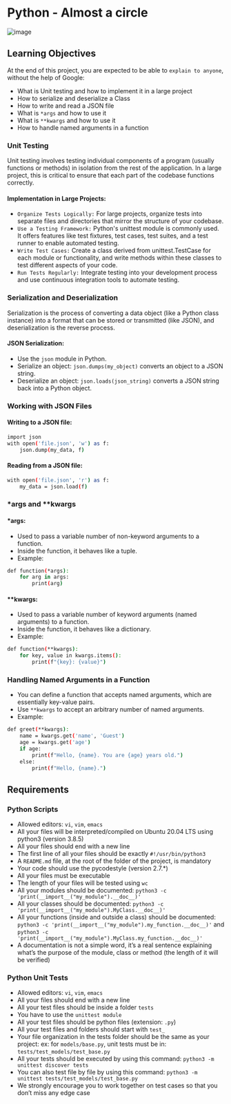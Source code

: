 # Python - Almost a circle

![image](https://github.com/CappieGold/holbertonschool-higher_level_programming/assets/144028326/255c2a0b-7988-4278-850b-da2b9e9b5420)

## Learning Objectives

At the end of this project, you are expected to be able to `explain to anyone`, without the help of Google:
- What is Unit testing and how to implement it in a large project
- How to serialize and deserialize a Class
- How to write and read a JSON file
- What is `*args` and how to use it
- What is `**kwargs` and how to use it
- How to handle named arguments in a function

### Unit Testing

Unit testing involves testing individual components of a program (usually functions or methods) in isolation from the rest of the application. In a large project, this is critical to ensure that each part of the codebase functions correctly.

#### Implementation in Large Projects:
- `Organize Tests Logically:` For large projects, organize tests into separate files and directories that mirror the structure of your codebase.
- `Use a Testing Framework:` Python's unittest module is commonly used. It offers features like test fixtures, test cases, test suites, and a test runner to enable automated testing.
- `Write Test Cases:` Create a class derived from unittest.TestCase for each module or functionality, and write methods within these classes to test different aspects of your code.
- `Run Tests Regularly:` Integrate testing into your development process and use continuous integration tools to automate testing.

### Serialization and Deserialization

Serialization is the process of converting a data object (like a Python class instance) into a format that can be stored or transmitted (like JSON), and deserialization is the reverse process.

#### JSON Serialization:
- Use the `json` module in Python.
- Serialize an object: `json.dumps(my_object)` converts an object to a JSON string.
- Deserialize an object: `json.loads(json_string)` converts a JSON string back into a Python object.

### Working with JSON Files

#### Writing to a JSON file:
```bash
import json
with open('file.json', 'w') as f:
    json.dump(my_data, f)
```

#### Reading from a JSON file:
```bash
with open('file.json', 'r') as f:
    my_data = json.load(f)
```

### *args and **kwargs

#### *args:
- Used to pass a variable number of non-keyword arguments to a function.
- Inside the function, it behaves like a tuple.
- Example:
```bash
def function(*args):
    for arg in args:
        print(arg)
```

#### **kwargs:
- Used to pass a variable number of keyword arguments (named arguments) to a function.
- Inside the function, it behaves like a dictionary.
- Example:
```bash
def function(**kwargs):
    for key, value in kwargs.items():
        print(f"{key}: {value}")
```

### Handling Named Arguments in a Function

- You can define a function that accepts named arguments, which are essentially key-value pairs.
- Use `**kwargs` to accept an arbitrary number of named arguments.
- Example:
```bash
def greet(**kwargs):
    name = kwargs.get('name', 'Guest')
    age = kwargs.get('age')
    if age:
        print(f"Hello, {name}. You are {age} years old.")
    else:
        print(f"Hello, {name}.")
```

## Requirements

### Python Scripts
- Allowed editors: `vi`, `vim`, `emacs`
- All your files will be interpreted/compiled on Ubuntu 20.04 LTS using python3 (version 3.8.5)
- All your files should end with a new line
- The first line of all your files should be exactly `#!/usr/bin/python3`
- A `README.md` file, at the root of the folder of the project, is mandatory
- Your code should use the pycodestyle (version 2.7.*)
- All your files must be executable
- The length of your files will be tested using `wc`
- All your modules should be documented: `python3 -c 'print(__import__("my_module").__doc__)'`
- All your classes should be documented: `python3 -c 'print(__import__("my_module").MyClass.__doc__)'`
- All your functions (inside and outside a class) should be documented: `python3 -c 'print(__import__("my_module").my_function.__doc__)'` and `python3 -c 'print(__import__("my_module").MyClass.my_function.__doc__)'`
- A documentation is not a simple word, it’s a real sentence explaining what’s the purpose of the module, class or method (the length of it will be verified)

### Python Unit Tests
- Allowed editors: `vi`, `vim`, `emacs`
- All your files should end with a new line
- All your test files should be inside a folder `tests`
- You have to use the `unittest module`
- All your test files should be python files (extension: `.py`)
- All your test files and folders should start with `test_`
- Your file organization in the tests folder should be the same as your project: ex: for `models/base.py`, unit tests must be in: `tests/test_models/test_base.py`
- All your tests should be executed by using this command: `python3 -m unittest discover tests`
- You can also test file by file by using this command: `python3 -m unittest tests/test_models/test_base.py`
- We strongly encourage you to work together on test cases so that you don’t miss any edge case
